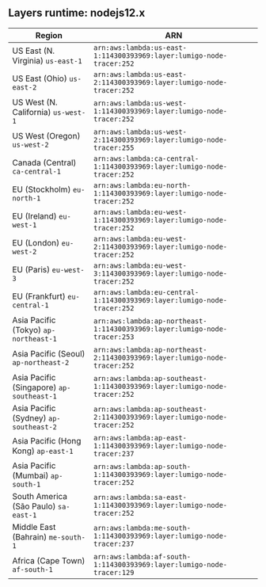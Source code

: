 Layers runtime: nodejs12.x
----
| Region | ARN |
| --- | --- |
|US East (N. Virginia)  `us-east-1`|`arn:aws:lambda:us-east-1:114300393969:layer:lumigo-node-tracer:252`|
|US East (Ohio)  `us-east-2`|`arn:aws:lambda:us-east-2:114300393969:layer:lumigo-node-tracer:252`|
|US West (N. California)  `us-west-1`|`arn:aws:lambda:us-west-1:114300393969:layer:lumigo-node-tracer:252`|
|US West (Oregon)  `us-west-2`|`arn:aws:lambda:us-west-2:114300393969:layer:lumigo-node-tracer:255`|
|Canada (Central)  `ca-central-1`|`arn:aws:lambda:ca-central-1:114300393969:layer:lumigo-node-tracer:252`|
|EU (Stockholm)  `eu-north-1`|`arn:aws:lambda:eu-north-1:114300393969:layer:lumigo-node-tracer:252`|
|EU (Ireland)  `eu-west-1`|`arn:aws:lambda:eu-west-1:114300393969:layer:lumigo-node-tracer:252`|
|EU (London)  `eu-west-2`|`arn:aws:lambda:eu-west-2:114300393969:layer:lumigo-node-tracer:252`|
|EU (Paris)  `eu-west-3`|`arn:aws:lambda:eu-west-3:114300393969:layer:lumigo-node-tracer:252`|
|EU (Frankfurt)  `eu-central-1`|`arn:aws:lambda:eu-central-1:114300393969:layer:lumigo-node-tracer:252`|
|Asia Pacific (Tokyo)  `ap-northeast-1`|`arn:aws:lambda:ap-northeast-1:114300393969:layer:lumigo-node-tracer:253`|
|Asia Pacific (Seoul)  `ap-northeast-2`|`arn:aws:lambda:ap-northeast-2:114300393969:layer:lumigo-node-tracer:252`|
|Asia Pacific (Singapore)  `ap-southeast-1`|`arn:aws:lambda:ap-southeast-1:114300393969:layer:lumigo-node-tracer:252`|
|Asia Pacific (Sydney)  `ap-southeast-2`|`arn:aws:lambda:ap-southeast-2:114300393969:layer:lumigo-node-tracer:252`|
|Asia Pacific (Hong Kong)  `ap-east-1`|`arn:aws:lambda:ap-east-1:114300393969:layer:lumigo-node-tracer:237`|
|Asia Pacific (Mumbai)  `ap-south-1`|`arn:aws:lambda:ap-south-1:114300393969:layer:lumigo-node-tracer:252`|
|South America (São Paulo)  `sa-east-1`|`arn:aws:lambda:sa-east-1:114300393969:layer:lumigo-node-tracer:252`|
|Middle East (Bahrain)  `me-south-1`|`arn:aws:lambda:me-south-1:114300393969:layer:lumigo-node-tracer:237`|
|Africa (Cape Town)  `af-south-1`|`arn:aws:lambda:af-south-1:114300393969:layer:lumigo-node-tracer:129`|
